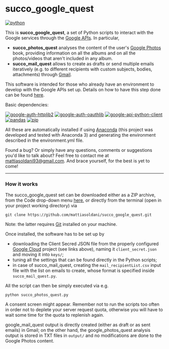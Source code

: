 # succo_google_quest

[![python](https://img.shields.io/badge/python-grey.svg)](https://www.python.org/)

This is **succo_google_quest**, a set of Python scripts to interact with the Google services through the [Google APIs](https://cloud.google.com/apis?hl=en). In particular,
- **succo_photos_quest** analyses the content of the user's [Google Photos](https://www.google.com/intl/en/photos/about/) book, providing information on all the albums and on all the photos/videos that aren't included in any album.
- **succo_mail_quest** allows to create as drafts or send multiple emails iteratively (e.g. to different recipients with custom subjects, bodies, attachments) through [Gmail](https://www.google.com/intl/en/gmail/about/).

This software is intended for those who already have an environment to develop with the Google APIs set up. Details on how to have this step done can be found [here](https://cloud.google.com/apis/docs/getting-started).

Basic dependencies:

[![google-auth-httplib2](https://img.shields.io/badge/google_auth_httplib2-grey.svg)](https://pypi.org/project/google-auth-httplib2/) [![google-auth-oauthlib](https://img.shields.io/badge/google_auth_oauthlib-grey.svg)](https://pypi.org/project/google-auth-oauthlib/) [![google-api-python-client](https://img.shields.io/badge/google_api_python_client-grey.svg)](https://github.com/googleapis/google-api-python-client) [![pandas](https://img.shields.io/badge/pandas-grey.svg)](https://pandas.pydata.org/) [![pip](https://img.shields.io/badge/pip-grey.svg)](https://pip.pypa.io/en/stable/)

All these are automatically installed if using [Anaconda](https://www.anaconda.com/) (this project was developed and tested with Anaconda 3) and generating the environment described in the environment.yml file.

Found a bug? Or simply have any questions, comments or suggestions you'd like to talk about? Feel free to contact me at <mattiasoldani93@gmail.com>. And brace yourself, for the best is yet to come!

---

### How it works

The succo_google_quest set can be downloaded either as a ZIP archive, from the Code drop-down menu [here](https://github.com/mattiasoldani/succo_google_quest), or directly from the terminal (open in your project working directory) via
```shell
git clone https://github.com/mattiasoldani/succo_google_quest.git
```
Note: the latter requires  [Git](https://git-scm.com/) installed on your machine.

Once installed, the software has to be set up by
- downloading the Client Secred JSON file from the properly configured [Google Cloud](https://console.cloud.google.com/) project (see links above), naming it ```client_secret.json``` and moving it into ```keys/```;
- tuning all the settings that can be found directly in the Python scripts;
- in case of succo_mail_quest, creating the ```mail_recipientList.csv``` input file with the list on emails to create, whose format is specified inside ```succo_mail_quest.py```.

All the script can then be simply executed via e.g.
```shell
python succo_photos_quest.py
```
A consent screen might appear. Remember not to run the scripts too often in order not to deplete your server request quota, otherwise you will have to wait some time for the quota to replenish again.

google_mail_quest output is directly created (either as draft or as sent emails) in Gmail; on the other hand, the google_photos_quest analysis output is stored in TXT files in ```output/``` and no modifications are done to the Google Photos content.
